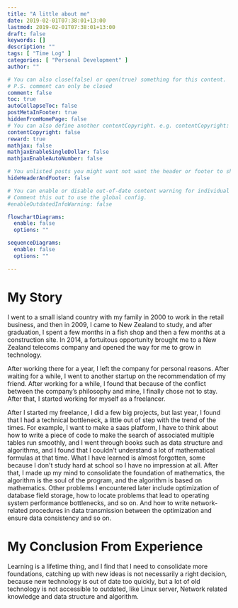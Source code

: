 ```yaml
---
title: "A little about me"
date: 2019-02-01T07:38:01+13:00
lastmod: 2019-02-01T07:38:01+13:00
draft: false
keywords: []
description: ""
tags: [ "Time Log" ]
categories: [ "Personal Development" ]
author: ""

# You can also close(false) or open(true) something for this content.
# P.S. comment can only be closed
comment: false
toc: true
autoCollapseToc: false
postMetaInFooter: true
hiddenFromHomePage: false
# You can also define another contentCopyright. e.g. contentCopyright: "This is another copyright."
contentCopyright: false
reward: true
mathjax: false
mathjaxEnableSingleDollar: false
mathjaxEnableAutoNumber: false

# You unlisted posts you might want not want the header or footer to show
hideHeaderAndFooter: false

# You can enable or disable out-of-date content warning for individual post.
# Comment this out to use the global config.
#enableOutdatedInfoWarning: false

flowchartDiagrams:
  enable: false
  options: ""

sequenceDiagrams: 
  enable: false
  options: ""

---
```


<!--more-->

# My Story

I went to a small island country with my family in 2000 to work in the retail business, and then in 2009, I came to New Zealand to study, and after graduation, I spent a few months in a fish shop and then a few months at a construction site. In 2014, a fortuitous opportunity brought me to a New Zealand telecoms company and opened the way for me to grow in technology.

After working there for a year, I left the company for personal reasons. After waiting for a while, I went to another startup on the recommendation of my friend. After working for a while, I found that because of the conflict between the company’s philosophy and mine, I finally chose not to stay. After that, I started working for myself as a freelancer.

After I started my freelance, I did a few big projects, but last year, I found that I had a technical bottleneck, a little out of step with the trend of the times. For example, I want to make a saas platform, I have to think about how to write a piece of code to make the search of associated multiple tables run smoothly, and I went through books such as data structure and algorithms, and I found that I couldn't understand a lot of mathematical formulas at that time. What I have learned is almost forgotten, some because I don't study hard at school so I have no impression at all. After that, I made up my mind to consolidate the foundation of mathematics, the algorithm is the soul of the program, and the algorithm is based on mathematics. Other problems I encountered later include optimization of database field storage, how to locate problems that lead to operating system performance bottlenecks, and so on. And how to write network-related procedures in data transmission between the optimization and ensure data consistency and so on.

# My Conclusion From Experience

Learning is a lifetime thing, and I find that I need to consolidate more foundations, catching up with new ideas is not necessarily a right decision, because new technology is out of date too quickly, but a lot of old technology is not accessible to outdated, like Linux server, Network related knowledge and data structure and algorithm.
